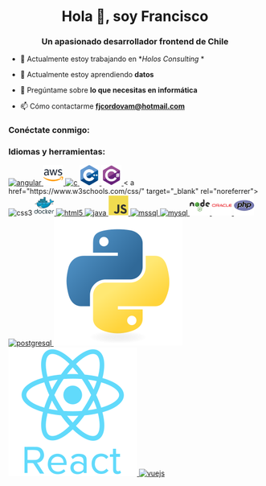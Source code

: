 <h1 align="center">Hola 👋, soy Francisco</h1>
<h3 align="center">Un apasionado desarrollador frontend de Chile</h3>

- 🔭 Actualmente estoy trabajando en **Holos Consulting* *

- 🌱 Actualmente estoy aprendiendo **datos**

- 💬 Pregúntame sobre **lo que necesitas en informática**

- 📫 Cómo contactarme **fjcordovam@hotmail.com**

<h3 align="left"> Conéctate conmigo:</h3>
<p align="left">
</p>

<h3 align="left">Idiomas y herramientas:</h3>
<p align="left"> <a href="https://angular.io" target="_blank" rel="noreferrer"> <img src="https://angular.io/assets/images/logos /angular/angular.svg" alt="angular" width="40" height="40"/> </a> <a href="https://aws.amazon.com" target="_blank" rel= "noreferrer"> <img src="https://raw.githubusercontent.com/devicons/devicon/master/icons/amazonwebservices/amazonwebservices-original-wordmark.svg" alt="aws" width="40" height=" 40"/> </a> <a href="https://www.cprogramming.com/" target="_blank" rel="noreferrer"> <img src="https://raw.githubusercontent.com/ devicons/devicon/master/icons/c/c-original.svg" alt="c" width="40" height="40"/> </a> <a href="https://www.w3schools. com/cpp/" target="_blank" rel="noreferrer"> <img src="https://raw.githubusercontent.com/devicons/devicon/master/icons/cplusplus/cplusplus-original.svg" alt=" cplusplus" width="40" height="40"/> </a> <a href="https://www.w3schools.com/cs/" target="_blank" rel="noreferrer"> <img src ="https://raw.githubusercontent.com/devicons/devicon/master/icons/csharp/csharp-original.svg" alt="csharp" width="40" height="40"/> </a> < a href="https://www.w3schools.com/css/" target="_blank" rel="noreferrer"> <img src="https://raw.githubusercontent.com/devicons/devicon/master/icons /css3/css3-original-wordmark.svg" alt="css3" width="40" height="40"/> </a> <a href="https://www.docker.com/" target= "_blank" rel="noreferrer"> <img src="https://raw.githubusercontent.com/devicons/devicon/master/icons/docker/docker-original-wordmark.svg" alt="docker" width=" 40" altura="40"/> </a> <a href="https://www.w3.org/html/" target="_blank" rel="noreferrer"> <img src="https:/ /raw.githubusercontent.com/devicons/devicon/master/icons/html5/html5-original-wordmark.svg" alt="html5" width="40" height="40"/> </a> <a href= "https://www.java.com" target="_blank" rel="noreferrer"> <img src="https://raw.githubusercontent.com/devicons/devicon/master/icons/java/java-original .svg" alt="java" width="40" height="40"/> </a> <a href="https://developer.mozilla.org/en-US/docs/Web/JavaScript" target= "_blank" rel="noreferrer"> <img src="https://raw.githubusercontent.com/devicons/devicon/master/icons/javascript/javascript-original.svg" alt="javascript" width="40" altura="40"/> </a> <a href="https://www.microsoft.com/en-us/sql-server" target="_blank" rel="noreferrer"> <img src=" https://www.svgrepo.com/show/303229/microsoft-sql-server-logo.svg" alt="mssql" width="40" height="40"/> </a> <a href=" https://www.mysql.com/" target="_blank" rel="noreferrer"> <img src="https://raw.githubusercontent.com/devicons/devicon/master/icons/mysql/mysql-original -wordmark.svg" alt="mysql" width="40" height="40"/> </a> <a href="https://nodejs.org" target="_blank" rel="noreferrer"> <img src="https://raw.githubusercontent.com/devicons/devicon/master/icons/nodejs/nodejs-original-wordmark.svg" alt="nodejs" width="40" height="40"/> </a> <a href="https://www.oracle.com/" target="_blank" rel="noreferrer"> <img src="https://raw.githubusercontent.com/devicons/devicon/ master/icons/oracle/oracle-original.svg" alt="oracle" width="40" height="40"/> </a> <a href="https://www.php.net" target= "_blank" rel="noreferrer"> <img src="https://raw.githubusercontent.com/devicons/devicon/master/icons/php/php-original.svg" alt="php" width="40" height="40"/> </a> <a href="https://www.postgresql.org" target="_blank" rel="noreferrer"> <img src="https://raw.githubusercontent. com/devicons/devicon/master/icons/postgresql/postgresql-original-wordmark.svg" alt="postgresql" width="40" height="40"/> </a> <a href="https:// www.python.org" target="_blank" rel="noreferrer"> <img src="https://raw.githubusercontent.com/devicons/devicon/master/icons/python/python-original.svg" alt= "python" ancho="40" alto="40"/> </a> <a href="https://reactjs.org/" target="_blank" rel="noreferrer"> <img src="https://raw.githubusercontent.com/devicons/devicon/master/icons/react/react-original-wordmark.svg" alt=" reaccionar" ancho="40" altura="40"/> </a> <a href="https://vuejs.org/" target="_blank" rel="noreferrer"> <img src="https: //raw.githubusercontent.com/devicons/devicon/master/icons/vuejs/vuejs-original-wordmark.svg" alt="vuejs" width="40" height="40"/> </a> </p >
